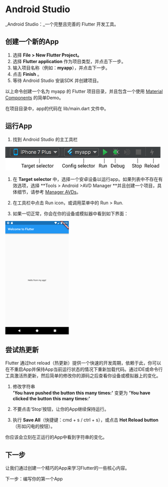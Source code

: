 # Android Studio

_Android Studio：_一个完整且完善的 Flutter 开发工具。

## 创建一个新的App

1. 选择 **File &gt; New Flutter Project。**
2. 选择 **Flutter application** 作为项目类型，并点击下一步。
3. 输入项目名称（例如：**myapp**），并点击下一步。
4. 点击 **Finish** 。
5. 等待 Android Studio 安装SDK 并创建项目。

以上命令创建一个名为 myapp 的 Flutter 项目目录，并且包含一个使用 [Material Components](https://material.io/guidelines/) 的简单Demo。

在项目目录中，app的代码在 lib/main.dart 文件中。

## 运行App

1. 找到 Android Studio 的主工具栏

![](/assets/main-toolbar.png)

1. 在 **Target selector** 中，选择一个安卓设备以运行app。如果列表中不存在有效选项，选择 **Tools &gt; Android &gt;AVD Manager **并且创建一个项目，具体细节，请参考 [Manager AVDs](https://developer.android.com/studio/run/managing-avds.html)。

2. 在工具栏中点击 Run icon，或调用菜单中的 Run &gt; Run.
3. 如果一切正常，你会在你的设备或模拟器中看到如下界面：

![](/assets/flutter-starter-app-android.png)

## 尝试热更新

Flutter 通过hot reload（热更新）提供一个快速的开发周期，依赖于此，你可以在不重启App并保持App当前运行状态的情况下重新加载代码。通过IDE或命令行工具激活热更新，然后简单的修改你的源码之后查看你设备或模拟器上的变化。

1. 修改字符串  
   **'You have pushed the button this many times:'**  变更为 **'You have clicked the button this many times:'**

2. 不要点击‘Stop’按钮，让你的App继续保持运行。

3. 执行 **Save All**（快捷键：cmd + s / ctrl + s），或点击 **Hot Reload button** （形如闪电的按钮）。

你应该会立刻在正运行的App中看到字符串的变化。

## 下一步

让我们通过创建一个精巧的App来学习Flutter的一些核心内容。

下一步：编写你的第一个App

